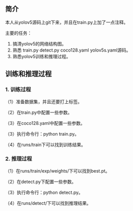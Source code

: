 ## 简介

本人从yolov5源码上git下来，并且在train.py上加了一点注释。

主要的任务：

1. 搞清yolov5的网络结构图。
2. 熟悉 train.py detect.py coco128.yaml yolov5s.yaml源码。
3. 熟悉yolov5训练和推理过程。



## 训练和推理过程

### 1. 训练过程

（1）准备数据集，并且还要打上标签。

（2）在train.py中配置一些参数。

（3）在coco128.yaml中配置一些参数。

（3）执行命令行：python train.py。

（4）在runs/train下可以找到训练结果。

### 2. 推理过程

（1）在runs/train/exp/weights/下可以找到best.pt。

（2）在detect.py下配置一些参数。

（3）执行命令行：python detect.py。

（4）在runs/detect/下可以找到推理结果。
